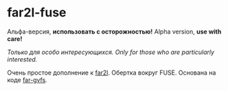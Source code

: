 # far2l-fuse

Альфа-версия, **использовать с осторожностью!**
Alpha version, **use with care!**

_Только для особо интересующихся._
_Only for those who are particularly interested._

Очень простое дополнение к [far2l](https://github.com/elfmz/far2l).
Обертка вокруг FUSE. Основана на коде [far-gvfs](https://github.com/cycleg/far-gvfs).

